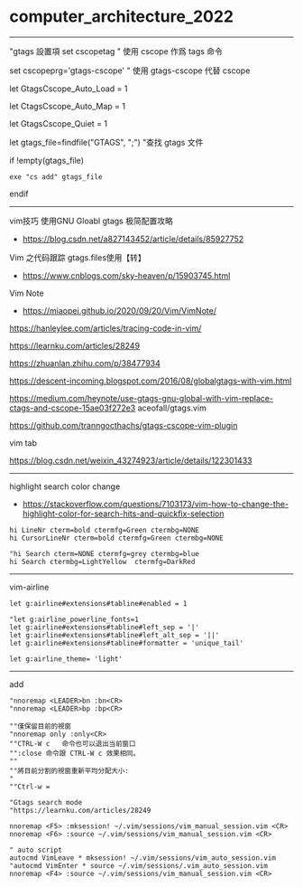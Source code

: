 # computer_architecture_2022

--------------------------
"gtags 設置項
set cscopetag " 使用 cscope 作爲 tags 命令

set cscopeprg='gtags-cscope' " 使用 gtags-cscope 代替 cscope


let GtagsCscope_Auto_Load = 1

let CtagsCscope_Auto_Map = 1

let GtagsCscope_Quiet = 1

let gtags_file=findfile("GTAGS", ";") "查找 gtags 文件

if !empty(gtags_file)

    exe "cs add" gtags_file

endif

-------------------------------------

vim技巧 使用GNU Gloabl gtags 极简配置攻略
* https://blog.csdn.net/a827143452/article/details/85927752

Vim 之代码跟踪 gtags.files使用【转】
* https://www.cnblogs.com/sky-heaven/p/15903745.html

Vim Note
* https://miaopei.github.io/2020/09/20/Vim/VimNote/

https://hanleylee.com/articles/tracing-code-in-vim/


https://learnku.com/articles/28249

https://zhuanlan.zhihu.com/p/38477934

https://descent-incoming.blogspot.com/2016/08/globalgtags-with-vim.html


https://medium.com/heynote/use-gtags-gnu-global-with-vim-replace-ctags-and-cscope-15ae03f272e3
aceofall/gtags.vim

https://github.com/tranngocthachs/gtags-cscope-vim-plugin


vim tab

https://blog.csdn.net/weixin_43274923/article/details/122301433

-------------------------

highlight search color change
* https://stackoverflow.com/questions/7103173/vim-how-to-change-the-highlight-color-for-search-hits-and-quickfix-selection

```
hi LineNr cterm=bold ctermfg=Green ctermbg=NONE
hi CursorLineNr cterm=bold ctermfg=Green ctermbg=NONE

"hi Search cterm=NONE ctermfg=grey ctermbg=blue
hi Search ctermbg=LightYellow  ctermfg=DarkRed
```

-------------------------------------
vim-airline
```
let g:airline#extensions#tabline#enabled = 1

"let g:airline_powerline_fonts=1
let g:airline#extensions#tabline#left_sep = '|'
let g:airline#extensions#tabline#left_alt_sep = '||'
let g:airline#extensions#tabline#formatter = 'unique_tail'

let g:airline_theme= 'light'
```

----------------------------------
add
```
"nnoremap <LEADER>bn :bn<CR>
"nnoremap <LEADER>bp :bp<CR>

""僅保留目前的視窗
"nnoremap only :only<CR>
""CTRL-W c   命令也可以退出当前窗口
"":close 命令跟 CTRL-W c 效果相同。
""
""將目前分割的視窗重新平均分配大小:
"
""Ctrl-w =

"Gtags search mode
"https://learnku.com/articles/28249

nnoremap <F5> :mksession! ~/.vim/sessions/vim_manual_session.vim <CR>
nnoremap <F6> :source ~/.vim/sessions/vim_manual_session.vim <CR>

" auto script
autocmd VimLeave * mksession! ~/.vim/sessions/vim_auto_session.vim
"autocmd VimEnter * source ~/.vim/sessions/.vim_auto_session.vim
nnoremap <F4> :source ~/.vim/sessions/vim_manual_session.vim <CR>

```

